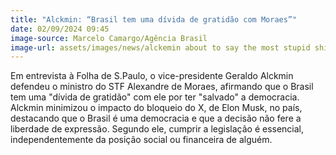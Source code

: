 ```yaml
---
title: "Alckmin: “Brasil tem uma dívida de gratidão com Moraes”"
date: 02/09/2024 09:45
image-source: Marcelo Camargo/Agência Brasil
image-url: assets/images/news/alckemin about to say the most stupid shit ever.jpg
---
```


Em entrevista à Folha de S.Paulo, o vice-presidente Geraldo Alckmin defendeu o ministro do STF Alexandre de Moraes, afirmando que o Brasil tem uma "dívida de gratidão" com ele por ter "salvado" a democracia. Alckmin minimizou o impacto do bloqueio do X, de Elon Musk, no país, destacando que o Brasil é uma democracia e que a decisão não fere a liberdade de expressão. Segundo ele, cumprir a legislação é essencial, independentemente da posição social ou financeira de alguém.
